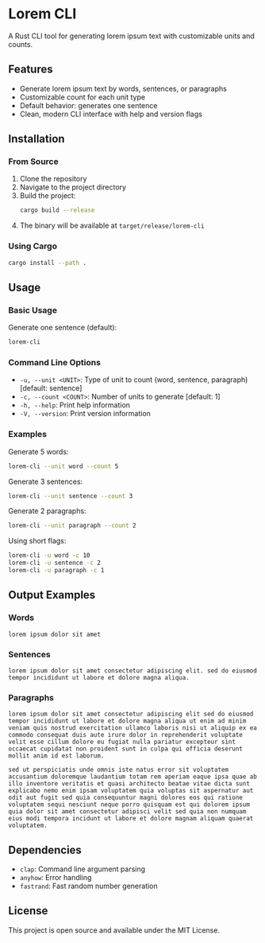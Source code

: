 # Lorem CLI

A Rust CLI tool for generating lorem ipsum text with customizable units and counts.

## Features

- Generate lorem ipsum text by words, sentences, or paragraphs
- Customizable count for each unit type
- Default behavior: generates one sentence
- Clean, modern CLI interface with help and version flags

## Installation

### From Source

1. Clone the repository
2. Navigate to the project directory
3. Build the project:
   ```bash
   cargo build --release
   ```
4. The binary will be available at `target/release/lorem-cli`

### Using Cargo

```bash
cargo install --path .
```

## Usage

### Basic Usage

Generate one sentence (default):

```bash
lorem-cli
```

### Command Line Options

- `-u, --unit <UNIT>`: Type of unit to count (word, sentence, paragraph) [default: sentence]
- `-c, --count <COUNT>`: Number of units to generate [default: 1]
- `-h, --help`: Print help information
- `-V, --version`: Print version information

### Examples

Generate 5 words:

```bash
lorem-cli --unit word --count 5
```

Generate 3 sentences:

```bash
lorem-cli --unit sentence --count 3
```

Generate 2 paragraphs:

```bash
lorem-cli --unit paragraph --count 2
```

Using short flags:

```bash
lorem-cli -u word -c 10
lorem-cli -u sentence -c 2
lorem-cli -u paragraph -c 1
```

## Output Examples

### Words

```
lorem ipsum dolor sit amet
```

### Sentences

```
lorem ipsum dolor sit amet consectetur adipiscing elit. sed do eiusmod tempor incididunt ut labore et dolore magna aliqua.
```

### Paragraphs

```
lorem ipsum dolor sit amet consectetur adipiscing elit sed do eiusmod tempor incididunt ut labore et dolore magna aliqua ut enim ad minim veniam quis nostrud exercitation ullamco laboris nisi ut aliquip ex ea commodo consequat duis aute irure dolor in reprehenderit voluptate velit esse cillum dolore eu fugiat nulla pariatur excepteur sint occaecat cupidatat non proident sunt in culpa qui officia deserunt mollit anim id est laborum.

sed ut perspiciatis unde omnis iste natus error sit voluptatem accusantium doloremque laudantium totam rem aperiam eaque ipsa quae ab illo inventore veritatis et quasi architecto beatae vitae dicta sunt explicabo nemo enim ipsam voluptatem quia voluptas sit aspernatur aut odit aut fugit sed quia consequuntur magni dolores eos qui ratione voluptatem sequi nesciunt neque porro quisquam est qui dolorem ipsum quia dolor sit amet consectetur adipisci velit sed quia non numquam eius modi tempora incidunt ut labore et dolore magnam aliquam quaerat voluptatem.
```

## Dependencies

- `clap`: Command line argument parsing
- `anyhow`: Error handling
- `fastrand`: Fast random number generation

## License

This project is open source and available under the MIT License.
